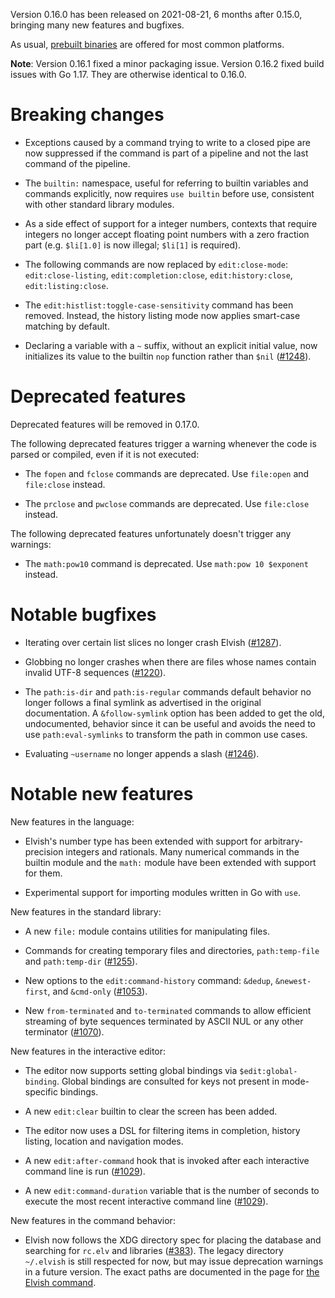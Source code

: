 Version 0.16.0 has been released on 2021-08-21, 6 months after 0.15.0, bringing
many new features and bugfixes.

As usual, [prebuilt binaries](https://elv.sh/get) are offered for most common
platforms.

**Note**: Version 0.16.1 fixed a minor packaging issue. Version 0.16.2 fixed
build issues with Go 1.17. They are otherwise identical to 0.16.0.

# Breaking changes

-   Exceptions caused by a command trying to write to a closed pipe are now
    suppressed if the command is part of a pipeline and not the last command of
    the pipeline.

-   The `builtin:` namespace, useful for referring to builtin variables and
    commands explicitly, now requires `use builtin` before use, consistent with
    other standard library modules.

-   As a side effect of support for a integer numbers, contexts that require
    integers no longer accept floating point numbers with a zero fraction part
    (e.g. `$li[1.0]` is now illegal; `$li[1]` is required).

-   The following commands are now replaced by `edit:close-mode`:
    `edit:close-listing`, `edit:completion:close`, `edit:history:close`,
    `edit:listing:close`.

-   The `edit:histlist:toggle-case-sensitivity` command has been removed.
    Instead, the history listing mode now applies smart-case matching by
    default.

-   Declaring a variable with a `~` suffix, without an explicit initial value,
    now initializes its value to the builtin `nop` function rather than `$nil`
    ([#1248](https://b.elv.sh/1248)).

# Deprecated features

Deprecated features will be removed in 0.17.0.

The following deprecated features trigger a warning whenever the code is parsed
or compiled, even if it is not executed:

-   The `fopen` and `fclose` commands are deprecated. Use `file:open` and
    `file:close` instead.

-   The `prclose` and `pwclose` commands are deprecated. Use `file:close`
    instead.

The following deprecated features unfortunately doesn't trigger any warnings:

-   The `math:pow10` command is deprecated. Use `math:pow 10 $exponent` instead.

# Notable bugfixes

-   Iterating over certain list slices no longer crash Elvish
    ([#1287](https://b.elv.sh/1287)).

-   Globbing no longer crashes when there are files whose names contain invalid
    UTF-8 sequences ([#1220](https://b.elv.sh/1220)).

-   The `path:is-dir` and `path:is-regular` commands default behavior no longer
    follows a final symlink as advertised in the original documentation. A
    `&follow-symlink` option has been added to get the old, undocumented,
    behavior since it can be useful and avoids the need to use
    `path:eval-symlinks` to transform the path in common use cases.

*   Evaluating `~username` no longer appends a slash
    ([#1246](https://b.elv.sh/1246)).

# Notable new features

New features in the language:

-   Elvish's number type has been extended with support for arbitrary-precision
    integers and rationals. Many numerical commands in the builtin module and
    the `math:` module have been extended with support for them.

-   Experimental support for importing modules written in Go with `use`.

New features in the standard library:

-   A new `file:` module contains utilities for manipulating files.

-   Commands for creating temporary files and directories, `path:temp-file` and
    `path:temp-dir` ([#1255](https://b.elv.sh/1255)).

-   New options to the `edit:command-history` command: `&dedup`,
    `&newest-first`, and `&cmd-only` ([#1053](https://b.elv.sh/1053)).

-   New `from-terminated` and `to-terminated` commands to allow efficient
    streaming of byte sequences terminated by ASCII NUL or any other terminator
    ([#1070](https://b.elv.sh/1070)).

New features in the interactive editor:

-   The editor now supports setting global bindings via `$edit:global-binding`.
    Global bindings are consulted for keys not present in mode-specific
    bindings.

-   A new `edit:clear` builtin to clear the screen has been added.

-   The editor now uses a DSL for filtering items in completion, history
    listing, location and navigation modes.

-   A new `edit:after-command` hook that is invoked after each interactive
    command line is run ([#1029](https://b.elv.sh/1029)).

-   A new `edit:command-duration` variable that is the number of seconds to
    execute the most recent interactive command line
    ([#1029](https://b.elv.sh/1029)).

New features in the command behavior:

-   Elvish now follows the XDG directory spec for placing the database and
    searching for `rc.elv` and libraries ([#383](https://b.elv.sh/383)). The
    legacy directory `~/.elvish` is still respected for now, but may issue
    deprecation warnings in a future version. The exact paths are documented in
    the page for [the Elvish command](https://elv.sh/ref/command.html).
